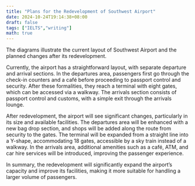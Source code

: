 ```yaml
---
title: "Plans for the Redevelopment of Southwest Airport"
date: 2024-10-24T19:14:38+08:00
draft: false
tags: ["IELTS","writing"]
math: true
---
```


The diagrams illustrate the current layout of Southwest Airport and the planned changes after its redevelopment.

Currently, the airport has a straightforward layout, with separate departure and arrival sections. In the departures area, passengers first go through the check-in counters and a café before proceeding to passport control and security. After these formalities, they reach a terminal with eight gates, which can be accessed via a walkway. The arrivals section consists of passport control and customs, with a simple exit through the arrivals lounge.

After redevelopment, the airport will see significant changes, particularly in its size and available facilities. The departures area will be enhanced with a new bag drop section, and shops will be added along the route from security to the gates. The terminal will be expanded from a straight line into a Y-shape, accommodating 18 gates, accessible by a sky train instead of a walkway. In the arrivals area, additional amenities such as a café, ATM, and car hire services will be introduced, improving the passenger experience.

In summary, the redevelopment will significantly expand the airport’s capacity and improve its facilities, making it more suitable for handling a larger volume of passengers.
